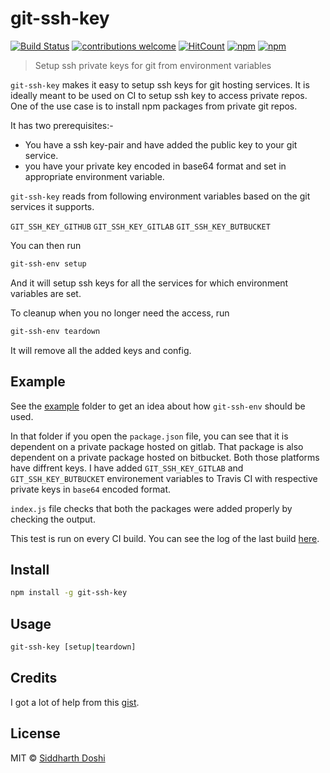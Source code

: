# git-ssh-key

[![Build Status](https://travis-ci.org/doshisid/git-ssh-key.svg?branch=master)](https://travis-ci.org/doshisid/git-ssh-key) [![contributions welcome](https://img.shields.io/badge/contributions-welcome-brightgreen.svg?style=flat)](https://github.com/doshisid/git-ssh-key/issues) [![HitCount](http://hits.dwyl.io/doshisid/git-ssh-key.svg)](http://hits.dwyl.io/doshisid/git-ssh-key) [![npm](https://img.shields.io/npm/v/git-ssh-key.svg)](https://www.npmjs.com/package/git-ssh-key) [![npm](https://img.shields.io/npm/l/git-ssh-key.svg)](https://www.npmjs.com/package/git-ssh-key)

> Setup ssh private keys for git from environment variables

`git-ssh-key` makes it easy to setup ssh keys for git hosting services. It is ideally meant to be used on CI to setup ssh key to access private repos. One of the use case is to install npm packages from private git repos.

It has two prerequisites:-

* You have a ssh key-pair and have added the public key to your git service.
* you have your private key encoded in base64 format and set in appropriate environment variable.

`git-ssh-key` reads from following environment variables based on the git services it supports.

`GIT_SSH_KEY_GITHUB`
`GIT_SSH_KEY_GITLAB`
`GIT_SSH_KEY_BUTBUCKET`

You can then run

```bash
git-ssh-env setup
```

And it will setup ssh keys for all the services for which environment variables are set.

To cleanup when you no longer need the access, run

```bash
git-ssh-env teardown
```

It will remove all the added keys and config.

## Example

See the [example](https://github.com/doshisid/git-ssh-key/tree/master/example) folder to get an idea about how `git-ssh-env` should be used.

In that folder if you open the `package.json` file, you can see that it is dependent on a private package hosted on gitlab. That package is also dependent on a private package hosted on bitbucket. Both those platforms have diffrent keys.
I have added `GIT_SSH_KEY_GITLAB` and `GIT_SSH_KEY_BUTBUCKET` environement variables to Travis CI with respective private
keys in `base64` encoded format.

`index.js` file checks that both the packages were added properly by checking the output.

This test is run on every CI build. You can see the log of the last build [here](https://travis-ci.org/doshisid/git-ssh-key).

## Install

```bash
npm install -g git-ssh-key
```

## Usage

```bash
git-ssh-key [setup|teardown]
```

## Credits

I got a lot of help from this [gist](https://gist.github.com/fiznool/88442338db96a898f1dc).

## License

MIT © [Siddharth Doshi](https://sid.sh)
